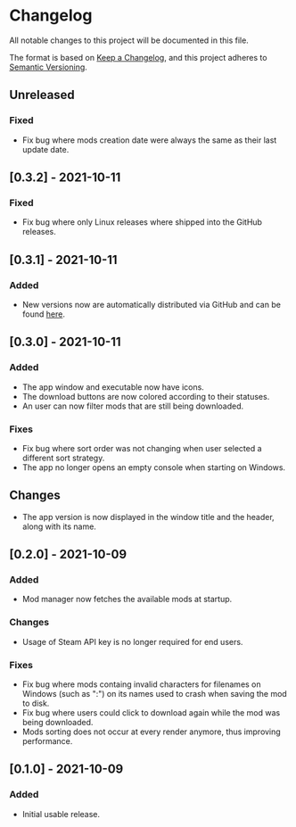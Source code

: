 # Changelog

All notable changes to this project will be documented in this file.

The format is based on [Keep a Changelog](https://keepachangelog.com/en/1.0.0/),
and this project adheres to [Semantic Versioning](https://semver.org/spec/v2.0.0.html).

## Unreleased

### Fixed
- Fix bug where mods creation date were always the same as their last update date.

## [0.3.2] - 2021-10-11

### Fixed
- Fix bug where only Linux releases where shipped into the GitHub releases.

## [0.3.1] - 2021-10-11

### Added
- New versions now are automatically distributed via GitHub and can be found [here](https://github.com/arcticlimer/barony-mod-manager/releases).

## [0.3.0] - 2021-10-11

### Added
- The app window and executable now have icons.
- The download buttons are now colored according to their statuses.
- An user can now filter mods that are still being downloaded.

### Fixes
- Fix bug where sort order was not changing when user selected a different sort strategy.
- The app no longer opens an empty console when starting on Windows.

## Changes
- The app version is now displayed in the window title and the header, along with its name.

## [0.2.0] - 2021-10-09

### Added
- Mod manager now fetches the available mods at startup.

### Changes
- Usage of Steam API key is no longer required for end users.

### Fixes
- Fix bug where mods containg invalid characters for filenames on Windows (such as ":")
  on its names used to crash when saving the mod to disk.
- Fix bug where users could click to download again while the mod was being
    downloaded.
- Mods sorting does not occur at every render anymore, thus improving performance.

## [0.1.0] - 2021-10-09

### Added
- Initial usable release.
